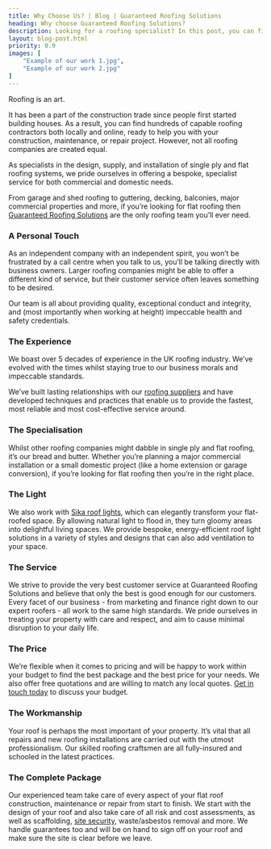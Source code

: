 ```yaml
---
title: Why Choose Us? | Blog | Guaranteed Roofing Solutions
heading: Why choose Guaranteed Roofing Solutions?
description: Looking for a roofing specialist? In this post, you can find out what makes our roofing services top notch.
layout: blog-post.html
priority: 0.9
images: [
    "Example of our work 1.jpg",
    "Example of our work 2.jpg"
]
---
```


Roofing is an art.

It has been a part of the construction trade since people first started building houses. As a result, you can find hundreds of capable roofing contractors both locally and online, ready to help you with your construction, maintenance, or repair project. However, not all roofing companies are created equal.

As specialists in the design, supply, and installation of single ply and flat roofing systems, we pride ourselves in offering a bespoke, specialist service for both commercial and domestic needs. 

From garage and shed roofing to guttering, decking, balconies, major commercial properties and more, if you’re looking for flat roofing then <a href="https://www.guaranteedroofingsolutions.co.uk/services/">Guaranteed Roofing Solutions</a> are the only roofing team you’ll ever need.

<h3>A Personal Touch</h3>

As an independent company with an independent spirit, you won’t be frustrated by a call centre when you talk to us, you’ll be talking directly with business owners. Larger roofing companies might be able to offer a different kind of service, but their customer service often leaves something to be desired.

Our team is all about providing quality, exceptional conduct and integrity, and (most importantly when working at height) impeccable health and safety credentials.

<h3>The Experience</h3>

We boast over 5 decades of experience in the UK roofing industry. We’ve evolved with the times whilst staying true to our business morals and impeccable standards. 

We’ve built lasting relationships with our <a href="https://www.forbes.com/sites/sageworks/2018/06/03/the-roofing-industry-continues-its-upward-slope/">roofing suppliers</a> and have developed techniques and practices that enable us to provide the fastest, most reliable and most cost-effective service around.

<h3>The Specialisation</h3>

Whilst other roofing companies might dabble in single ply and flat roofing, it’s our bread and butter. Whether you’re planning a major commercial installation or a small domestic project (like a home extension or garage conversion), if you’re looking for flat roofing then you’re in the right place. 

<h3>The Light</h3>

We also work with <a href="https://gbr.sarnafil.sika.com/content/united_kingdom/sarnafil/en/roof-refurbishment/our-service-and-support/product-information/accessories/rooflights.html">Sika roof lights</a>, which can elegantly transform your flat-roofed space. By allowing natural light to flood in, they turn gloomy areas into  delightful living spaces. We provide bespoke, energy-efficient roof light solutions in a variety of styles and designs that can also add ventilation to your space.

<h3>The Service</h3>

We strive to provide the very best customer service at Guaranteed Roofing Solutions and believe that only the best is good enough for our customers. Every facet of our business - from marketing and finance right down to our expert roofers - all work to the same high standards. We pride ourselves in treating your property with care and respect, and aim to cause minimal disruption to your daily life. 

<h3>The Price</h3>

We’re flexible when it comes to pricing and will be happy to work within your budget to find the best package and the best price for your needs. We also offer free quotations and are willing to match any local quotes. <a href="https://www.guaranteedroofingsolutions.co.uk/contact/">Get in touch today</a> to discuss your budget.

<h3>The Workmanship</h3>

Your roof is perhaps the most important of your property. It’s vital that all repairs and new roofing installations are carried out with the utmost professionalism. Our skilled roofing craftsmen are all fully-insured and schooled in the latest practices.

<h3>The Complete Package</h3>

Our experienced team take care of every aspect of your flat roof construction, maintenance or repair from start to finish. We start with the design of your roof and also take care of all risk and cost assessments, as well as scaffolding, <a href="https://www.screwfix.com/c/building-doors/roof-windows/cat850314">site security</a>, waste/asbestos removal and more. We handle guarantees too and will be on hand to sign off on your roof and make sure the site is clear before we leave.